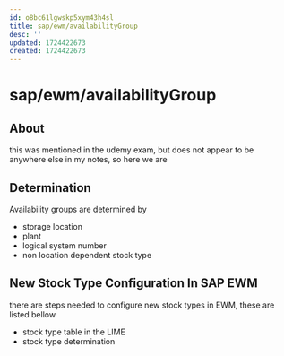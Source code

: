 ```yaml
---
id: o8bc61lgwskp5xym43h4sl
title: sap/ewm/availabilityGroup
desc: ''
updated: 1724422673
created: 1724422673
---
```

# sap/ewm/availabilityGroup

## About

this was mentioned in the udemy exam, but does not appear to be anywhere
else in my notes, so here we are

## Determination

Availability groups are determined by

- storage location
- plant
- logical system number
- non location dependent stock type


## New Stock Type Configuration In SAP EWM

there are steps needed to configure new stock types in EWM,
these are listed bellow

- stock type table in the LIME
- stock type determination
